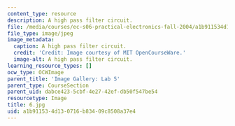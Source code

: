 ```yaml
---
content_type: resource
description: A high pass filter circuit.
file: /media/courses/ec-s06-practical-electronics-fall-2004/a1b911534d130716b83409c8508a37e4_6.jpg
file_type: image/jpeg
image_metadata:
  caption: A high pass filter circuit.
  credit: 'Credit: Image courtesy of MIT OpenCourseWare.'
  image-alt: A high pass filter circuit.
learning_resource_types: []
ocw_type: OCWImage
parent_title: 'Image Gallery: Lab 5'
parent_type: CourseSection
parent_uid: dabce423-5cbf-4e27-42ef-db50f547be54
resourcetype: Image
title: 6.jpg
uid: a1b91153-4d13-0716-b834-09c8508a37e4
---
```

